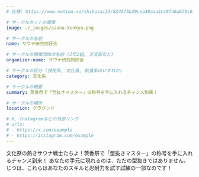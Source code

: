 ```yaml
---
# 仕様: https://www.notion.so/shikosai33/8345f5b29cea40aaa2cc9fd6ab79c6a6?pvs=4#5438a1577b604f39a67658a72f2283b8

# サークルカットの画像
image: ./_images/sauna-kenkyu.png

# サークルの名前
name: サウナ研究同好会

# サークルの開催団体の名前 (2年2組, 天文部など)
organizer-name: サウナ研究同好会

# サークルの区分 (技術系, 文化系, 飲食系のいずれか)
category: 文化系

# サークルの概要
summary: 茨香祭で「型抜きマスター」の称号を手に入れるチャンス到来！

# サークルの場所
location: グラウンド

# X, Instagramなどの外部リンク
# urls:
# - https://x.com/example
# - https://instagram.com/example
---
```

文化祭の熱きサウナ戦士たちよ！茨香祭で「型抜きマスター」の称号を手に入れるチャンス到来！ あなたの手元に現れるのは、ただの型抜きではありません。じつは、これらはあなたのスキルと忍耐力を試す試練の一部なのです！
